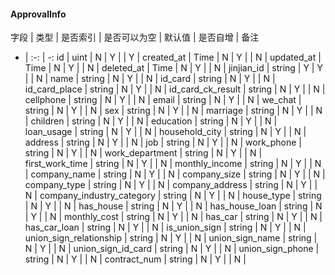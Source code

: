 #### ApprovalInfo
字段 | 类型 | 是否索引 | 是否可以为空 | 默认值 | 是否自增 | 备注
- | :-: | -: 
id | uint | N | Y |  | Y | 
created_at | Time | N | Y |  | N | 
updated_at | Time | N | Y |  | N | 
deleted_at | Time | N | Y |  | N | 
jinjian_id | string | Y | Y |  | N | 
name | string | N | Y |  | N | 
id_card | string | N | Y |  | N | 
id_card_place | string | N | Y |  | N | 
id_card_ck_result | string | N | Y |  | N | 
cellphone | string | N | Y |  | N | 
email | string | N | Y |  | N | 
we_chat | string | N | Y |  | N | 
sex | string | N | Y |  | N | 
marriage | string | N | Y |  | N | 
children | string | N | Y |  | N | 
education | string | N | Y |  | N | 
loan_usage | string | N | Y |  | N | 
household_city | string | N | Y |  | N | 
address | string | N | Y |  | N | 
job | string | N | Y |  | N | 
work_phone | string | N | Y |  | N | 
work_department | string | N | Y |  | N | 
first_work_time | string | N | Y |  | N | 
monthly_income | string | N | Y |  | N | 
company_name | string | N | Y |  | N | 
company_size | string | N | Y |  | N | 
company_type | string | N | Y |  | N | 
company_address | string | N | Y |  | N | 
company_industry_category | string | N | Y |  | N | 
house_type | string | N | Y |  | N | 
has_house | string | N | Y |  | N | 
has_house_loan | string | N | Y |  | N | 
monthly_cost | string | N | Y |  | N | 
has_car | string | N | Y |  | N | 
has_car_loan | string | N | Y |  | N | 
is_union_sign | string | N | Y |  | N | 
union_sign_relationship | string | N | Y |  | N | 
union_sign_name | string | N | Y |  | N | 
union_sign_id_card | string | N | Y |  | N | 
union_sign_phone | string | N | Y |  | N | 
contract_num | string | N | Y |  | N | 
